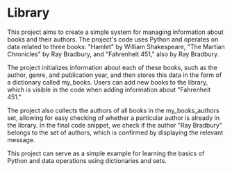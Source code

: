# Library
This project aims to create a simple system for managing information about books and their authors. The project's code uses Python and operates on data related to three books: "Hamlet" by William Shakespeare, "The Martian Chronicles" by Ray Bradbury, and "Fahrenheit 451," also by Ray Bradbury.

The project initializes information about each of these books, such as the author, genre, and publication year, and then stores this data in the form of a dictionary called my_books. Users can add new books to the library, which is visible in the code when adding information about "Fahrenheit 451."

The project also collects the authors of all books in the my_books_authors set, allowing for easy checking of whether a particular author is already in the library. In the final code snippet, we check if the author "Ray Bradbury" belongs to the set of authors, which is confirmed by displaying the relevant message.

This project can serve as a simple example for learning the basics of Python and data operations using dictionaries and sets.
